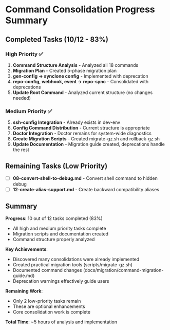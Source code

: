 # Command Consolidation Progress Summary

## Completed Tasks (10/12 - 83%)

### High Priority ✅
1. **Command Structure Analysis** - Analyzed all 18 commands
2. **Migration Plan** - Created 5-phase migration plan
3. **gen-config → synclone config** - Implemented with deprecation
4. **repo-config, webhook, event → repo-sync** - Consolidated with deprecations
10. **Update Root Command** - Analyzed current structure (no changes needed)

### Medium Priority ✅
5. **ssh-config Integration** - Already exists in dev-env
6. **Config Command Distribution** - Current structure is appropriate
7. **Doctor Integration** - Doctor remains for system-wide diagnostics
9. **Create Migration Scripts** - Created migrate-gz.sh and rollback-gz.sh
11. **Update Documentation** - Migration guide created, deprecations handle the rest

## Remaining Tasks (Low Priority)

- [ ] **08-convert-shell-to-debug.md** - Convert shell command to hidden debug
- [ ] **12-create-alias-support.md** - Create backward compatibility aliases

## Summary

**Progress**: 10 out of 12 tasks completed (83%)
- All high and medium priority tasks complete
- Migration scripts and documentation created
- Command structure properly analyzed

**Key Achievements**:
- Discovered many consolidations were already implemented
- Created practical migration tools (scripts/migrate-gz.sh)
- Documented command changes (docs/migration/command-migration-guide.md)
- Deprecation warnings effectively guide users

**Remaining Work**: 
- Only 2 low-priority tasks remain
- These are optional enhancements
- Core consolidation work is complete

**Total Time**: ~5 hours of analysis and implementation